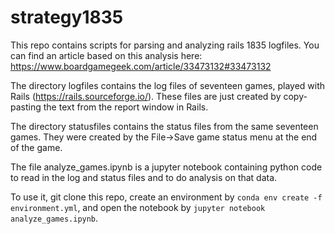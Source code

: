 # strategy1835

This repo contains scripts for parsing and analyzing rails 1835 logfiles.
You can find an article based on this analysis here: https://www.boardgamegeek.com/article/33473132#33473132

The directory logfiles contains the log files of seventeen games, played with Rails (https://rails.sourceforge.io/). These files are just created by copy-pasting the text from the report window in Rails.

The directory statusfiles contains the status files from the same seventeen games. They were created by the File->Save game status menu at the end of the game.

The file analyze_games.ipynb is a jupyter notebook containing python code to read in the log and status files and to do analysis on that data.

To use it, git clone this repo, create an environment by `conda env create -f environment.yml`, and open the notebook by `jupyter notebook analyze_games.ipynb`.
